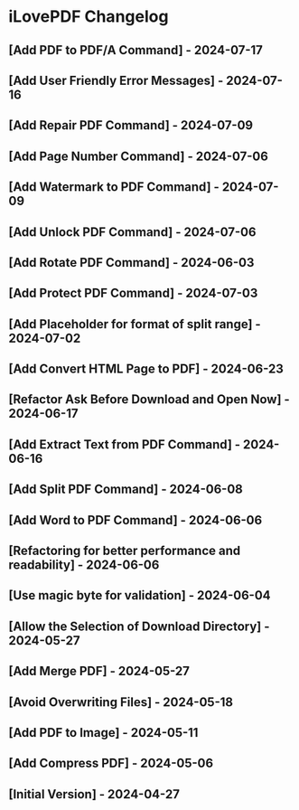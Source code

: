 # iLovePDF Changelog

## [Add PDF to PDF/A Command] - 2024-07-17

## [Add User Friendly Error Messages] - 2024-07-16

## [Add Repair PDF Command] - 2024-07-09

## [Add Page Number Command] - 2024-07-06

## [Add Watermark to PDF Command] - 2024-07-09

## [Add Unlock PDF Command] - 2024-07-06

## [Add Rotate PDF Command] - 2024-06-03

## [Add Protect PDF Command] - 2024-07-03

## [Add Placeholder for format of split range] - 2024-07-02

## [Add Convert HTML Page to PDF] - 2024-06-23

## [Refactor Ask Before Download and Open Now] - 2024-06-17

## [Add Extract Text from PDF Command] - 2024-06-16

## [Add Split PDF Command] - 2024-06-08

## [Add Word to PDF Command] - 2024-06-06

## [Refactoring for better performance and readability] - 2024-06-06

## [Use magic byte for validation] - 2024-06-04

## [Allow the Selection of Download Directory] - 2024-05-27

## [Add Merge PDF] - 2024-05-27

## [Avoid Overwriting Files] - 2024-05-18

## [Add PDF to Image] - 2024-05-11

## [Add Compress PDF] - 2024-05-06

## [Initial Version] - 2024-04-27
